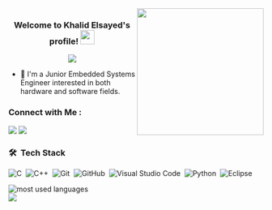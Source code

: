  
<img width="250" align="right" src="https://c.tenor.com/_DOBjnGspYAAAAAM/code-coding.gif">

<h3 align="center">
  Welcome to Khalid Elsayed's profile!
  <img src="https://media.giphy.com/media/hvRJCLFzcasrR4ia7z/giphy.gif" width="28">
</h3>

<!-- Typing SVG by DenverCoder1 - https://github.com/DenverCoder1/readme-typing-svg -->
<p align="center">
  <a href="https://github.com/DenverCoder1/readme-typing-svg"><img src="https://readme-typing-svg.herokuapp.com/?lines=Junior%20Embedded%20Systems%20Engineer;Always%20learning%20and%20trying%20new%20things&font=Fira%20Code&center=true&width=600&height=45&color=2a9df4&vCenter=true&size=22"></a>
</p> 

- 🏢 I'm a Junior Embedded Systems Engineer interested in both hardware and software fields.


### Connect with Me :

<a href="https://www.linkedin.com/in/khalid-elsayed-15395515b" target="_blank"><img src="https://img.shields.io/badge/-Khalid%20Elsayed-0077B5?style=for-the-badge&logo=Linkedin&logoColor=white"/></a>
<a href="https://t.me/khElsayed73" target="_blank"><img src="https://img.shields.io/badge/-Khalid%20Elsayed-0077B5?style=for-the-badge&logo=Telegram&logoColor=white"/></a>
### 🛠 &nbsp;Tech Stack
![C](https://img.shields.io/badge/-C-05122A?style=flat&logo=C)&nbsp;
![C++](https://img.shields.io/badge/-C++-05122A?style=flat&logo=C++&logoColor=563D7C)&nbsp;
![Git](https://img.shields.io/badge/-Git-05122A?style=flat&logo=git)&nbsp;
![GitHub](https://img.shields.io/badge/-GitHub-05122A?style=flat&logo=github)&nbsp;
![Visual Studio Code](https://img.shields.io/badge/-Visual%20Studio%20Code-05122A?style=flat&logo=visual-studio-code&logoColor=007ACC)&nbsp;
![Python](https://img.shields.io/badge/-Python%20-05122A?style=flat&logo=python)&nbsp;
![Eclipse](https://img.shields.io/badge/-Eclipse%20-05122A?style=flat&logo=Eclipse)&nbsp;




<img align="left" src="https://github-readme-stats.vercel.app/api/top-langs?username=khElsayed&show_icons=true&locale=en&layout=compact&theme=radical" alt="most used languages" />
<br>
<a href="https://komarev.com/ghpvc/?username=khElsayed&style=for-the-badge">
    <img src="https://komarev.com/ghpvc/?username=khElsayed&style=for-the-badge">
</a>
